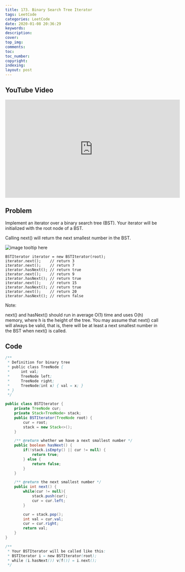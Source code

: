 ```yaml
---
title: 173. Binary Search Tree Iterator
tags: LeetCode
categories: LeetCode
date: 2020-01-08 20:36:29
keywords:
description:
cover:
top_img:
comments:
toc:
toc_number:
copyright:
indexing:
layout: post
---
```


## YouTube Video

<iframe width="560" height="315" src="https://www.youtube.com/embed/7p8Nr_-lMZM" frameborder="0" allow="accelerometer; autoplay; encrypted-media; gyroscope; picture-in-picture" allowfullscreen></iframe>

## Problem

Implement an iterator over a binary search tree (BST). Your iterator will be initialized with the root node of a BST.

Calling next() will return the next smallest number in the BST.

![image tooltip here](/assets/173.png)

```
BSTIterator iterator = new BSTIterator(root);
iterator.next();    // return 3
iterator.next();    // return 7
iterator.hasNext(); // return true
iterator.next();    // return 9
iterator.hasNext(); // return true
iterator.next();    // return 15
iterator.hasNext(); // return true
iterator.next();    // return 20
iterator.hasNext(); // return false
```

Note:

next() and hasNext() should run in average O(1) time and uses O(h) memory, where h is the height of the tree.
You may assume that next() call will always be valid, that is, there will be at least a next smallest number in the BST when next() is called.

## Code

```java
/**
 * Definition for binary tree
 * public class TreeNode {
 *     int val;
 *     TreeNode left;
 *     TreeNode right;
 *     TreeNode(int x) { val = x; }
 * }
 */

public class BSTIterator {
    private TreeNode cur;
    private Stack<TreeNode> stack;
    public BSTIterator(TreeNode root) {
        cur = root;
        stack = new Stack<>();
    }

    /** @return whether we have a next smallest number */
    public boolean hasNext() {
        if(!stack.isEmpty() || cur != null) {
            return true;
        } else {
            return false;
        }
    }

    /** @return the next smallest number */
    public int next() {
        while(cur != null){
            stack.push(cur);
            cur = cur.left;
        }

        cur = stack.pop();
        int val = cur.val;
        cur = cur.right;
        return val;
    }
}

/**
 * Your BSTIterator will be called like this:
 * BSTIterator i = new BSTIterator(root);
 * while (i.hasNext()) v[f()] = i.next();
 */
```
